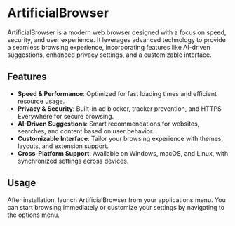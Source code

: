 # ArtificialBrowser

ArtificialBrowser is a modern web browser designed with a focus on speed, security, and user experience. It leverages advanced technology to provide a seamless browsing experience, incorporating features like AI-driven suggestions, enhanced privacy settings, and a customizable interface.

## Features

- **Speed & Performance**: Optimized for fast loading times and efficient resource usage.
- **Privacy & Security**: Built-in ad blocker, tracker prevention, and HTTPS Everywhere for secure browsing.
- **AI-Driven Suggestions**: Smart recommendations for websites, searches, and content based on user behavior.
- **Customizable Interface**: Tailor your browsing experience with themes, layouts, and extension support.
- **Cross-Platform Support**: Available on Windows, macOS, and Linux, with synchronized settings across devices.

## Usage
After installation, launch ArtificialBrowser from your applications menu. You can start browsing immediately or customize your settings by navigating to the options menu.
